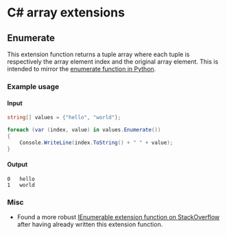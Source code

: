 # C# array extensions

## Enumerate

This extension function returns a tuple array where each tuple is respectively the array element index and the original array element. This is intended to mirror the [enumerate function in Python](https://docs.python.org/3/library/functions.html?highlight=enumerate#enumerate).

### Example usage

#### Input

```cs
string[] values = {"hello", "world"};

foreach (var (index, value) in values.Enumerate())
{
    Console.WriteLine(index.ToString() + " " + value);
}
```

#### Output

```
0   hello
1   world
```

### Misc

- Found a more robust [IEnumerable extension function on StackOverflow](https://stackoverflow.com/a/45239105) after having already written this extension function.
